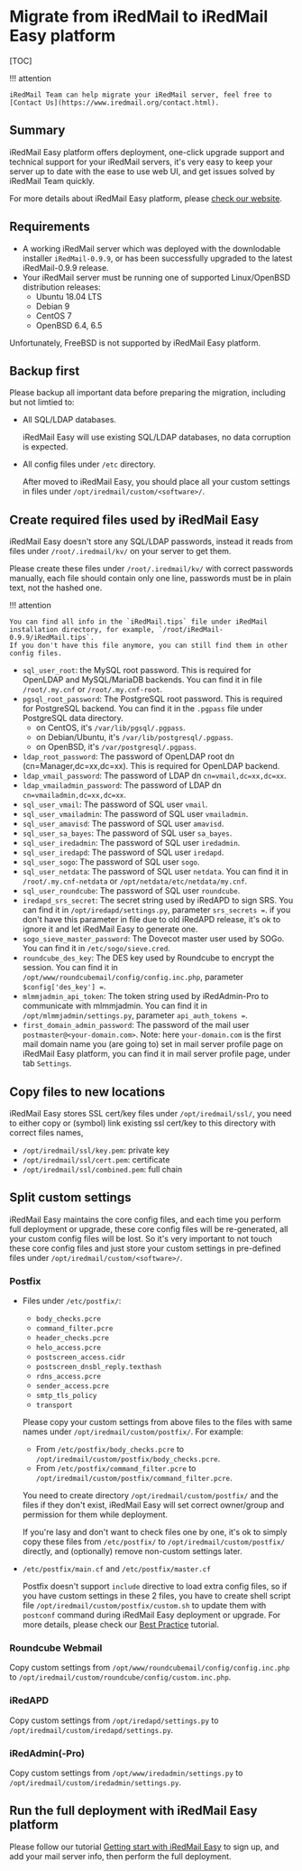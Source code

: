 # Migrate from iRedMail to iRedMail Easy platform

[TOC]

!!! attention

    iRedMail Team can help migrate your iRedMail server, feel free to
    [Contact Us](https://www.iredmail.org/contact.html).

## Summary

iRedMail Easy platform offers deployment, one-click upgrade support and
technical support for your iRedMail servers, it's very easy to keep your
server up to date with the ease to use web UI, and get issues solved by
iRedMail Team quickly.

For more details about iRedMail Easy platform, please
[check our website](https://www.iredmail.org/easy.html).

## Requirements

- A working iRedMail server which was deployed with the downlodable installer
  `iRedMail-0.9.9`, or has been successfully upgraded to the latest
  iRedMail-0.9.9 release.
- Your iRedMail server must be running one of supported Linux/OpenBSD
  distribution releases:
    - Ubuntu 18.04 LTS
    - Debian 9
    - CentOS 7
    - OpenBSD 6.4, 6.5

Unfortunately, FreeBSD is not supported by iRedMail Easy platform.

## Backup first

Please backup all important data before preparing the migration, including but not limtied to:

- All SQL/LDAP databases.

    iRedMail Easy will use existing SQL/LDAP databases, no data corruption is expected.

- All config files under `/etc` directory.

    After moved to iRedMail Easy, you should place all your custom settings in files
    under `/opt/iredmail/custom/<software>/`.

## Create required files used by iRedMail Easy

iRedMail Easy doesn't store any SQL/LDAP passwords, instead it reads from files
under `/root/.iredmail/kv/` on your server to get them.

Please create these files under `/root/.iredmail/kv/` with correct passwords
manually, each file should contain only one line, passwords must be in plain
text, not the hashed one.

!!! attention

    You can find all info in the `iRedMail.tips` file under iRedMail
    installation directory, for example, `/root/iRedMail-0.9.9/iRedMail.tips`.
    If you don't have this file anymore, you can still find them in other
    config files.

* `sql_user_root`: the MySQL root password. This is required for OpenLDAP
  and MySQL/MariaDB backends. You can find it in file `/root/.my.cnf` or `/root/.my.cnf-root`.
* `pgsql_root_password`: The PostgreSQL root password. This is required for
  PostgreSQL backend. You can find it in the `.pgpass` file under PostgreSQL
  data directory.
    - on CentOS, it's `/var/lib/pgsql/.pgpass`.
    - on Debian/Ubuntu, it's `/var/lib/postgresql/.pgpass`.
    - on OpenBSD, it's `/var/postgresql/.pgpass`.
* `ldap_root_password`: The password of OpenLDAP root dn (cn=Manager,dc=xx,dc=xx).
  This is required for OpenLDAP backend.
* `ldap_vmail_password`: The password of LDAP dn `cn=vmail,dc=xx,dc=xx`.
* `ldap_vmailadmin_password`: The password of LDAP dn `cn=vmailadmin,dc=xx,dc=xx`.
* `sql_user_vmail`: The password of SQL user `vmail`.
* `sql_user_vmailadmin`: The password of SQL user `vmailadmin`.
* `sql_user_amavisd`: The password of SQL user `amavisd`.
* `sql_user_sa_bayes`: The password of SQL user `sa_bayes`.
* `sql_user_iredadmin`: The password of SQL user `iredadmin`.
* `sql_user_iredapd`: The password of SQL user `iredapd`.
* `sql_user_sogo`: The password of SQL user `sogo`.
* `sql_user_netdata`: The password of SQL user `netdata`. You can find it in `/root/.my.cnf-netdata` or `/opt/netdata/etc/netdata/my.cnf`.
* `sql_user_roundcube`: The password of SQL user `roundcube`.
* `iredapd_srs_secret`: The secret string used by iRedAPD to sign SRS. You can find it in `/opt/iredapd/settings.py`, parameter `srs_secrets =`. if you don't have this parameter in file due to old iRedAPD release, it's ok to ignore it and let iRedMail Easy to generate one.
* `sogo_sieve_master_password`: The Dovecot master user used by SOGo. You can find it in `/etc/sogo/sieve.cred`.
* `roundcube_des_key`: The DES key used by Roundcube to encrypt the session. You can find it in `/opt/www/roundcubemail/config/config.inc.php`, parameter `$config['des_key'] =`.
* `mlmmjadmin_api_token`: The token string used by iRedAdmin-Pro to communicate with mlmmjadmin. You can find it in `/opt/mlmmjadmin/settings.py`, parameter `api_auth_tokens =`.
* `first_domain_admin_password`: The password of the mail user `postmaster@<your-domain.com>`. Note: here `your-domain.com` is the first mail domain name you (are going to) set in mail server profile page on iRedMail Easy platform, you can find it in mail server profile page, under tab `Settings`.

## Copy files to new locations

iRedMail Easy stores SSL cert/key files under `/opt/iredmail/ssl/`, you need to
either copy or (symbol) link existing ssl cert/key to this directory with
correct files names,

* `/opt/iredmail/ssl/key.pem`: private key
* `/opt/iredmail/ssl/cert.pem`: certificate
* `/opt/iredmail/ssl/combined.pem`: full chain

## Split custom settings

iRedMail Easy maintains the core config files, and each time you perform
full deployment or upgrade, these core config files will be re-generated, all
your custom config files will be lost. So it's very important to not touch
these core config files and just store your custom settings in pre-defined
files under `/opt/iredmail/custom/<software>/`.

### Postfix

* Files under `/etc/postfix/`:
    * `body_checks.pcre`
    * `command_filter.pcre`
    * `header_checks.pcre`
    * `helo_access.pcre`
    * `postscreen_access.cidr`
    * `postscreen_dnsbl_reply.texthash`
    * `rdns_access.pcre`
    * `sender_access.pcre`
    * `smtp_tls_policy`
    * `transport`

    Please copy your custom settings from above files to the files with same
    names under `/opt/iredmail/custom/postfix/`. For example:

    - From `/etc/postfix/body_checks.pcre` to `/opt/iredmail/custom/postfix/body_checks.pcre`.
    - From `/etc/postfix/command_filter.pcre` to `/opt/iredmail/custom/postfix/command_filter.pcre`.

    You need to create directory `/opt/iredmail/custom/postfix/` and the files
    if they don't exist, iRedMail Easy will set correct owner/group and
    permission for them while deployment.

    If you're lasy and don't want to check files one by one, it's ok to simply
    copy these files from `/etc/postfix/` to `/opt/iredmail/custom/postfix/`
    directly, and (optionally) remove non-custom settings later.

* `/etc/postfix/main.cf` and `/etc/postfix/master.cf`

    Postfix doesn't support `include` directive to load extra config files,
    so if you have custom settings in these 2 files, you have to create shell
    script file `/opt/iredmail/custom/postfix/custom.sh` to update them with
    `postconf` command during iRedMail Easy deployment or upgrade. For more
    details, please check our
    [Best Practice](./iredmail-easy.best.practice.html#postfix) tutorial.

### Roundcube Webmail

Copy custom settings from `/opt/www/roundcubemail/config/config.inc.php` to `/opt/iredmail/custom/roundcube/config/custom.inc.php`.

### iRedAPD

Copy custom settings from `/opt/iredapd/settings.py` to `/opt/iredmail/custom/iredapd/settings.py`.

### iRedAdmin(-Pro)

Copy custom settings from `/opt/www/iredadmin/settings.py` to `/opt/iredmail/custom/iredadmin/settings.py`.

## Run the full deployment with iRedMail Easy platform

Please follow our tutorial [Getting start with iRedMail Easy](./iredmail-easy.getting.start.html)
to sign up, and add your mail server info, then perform the full deployment.
